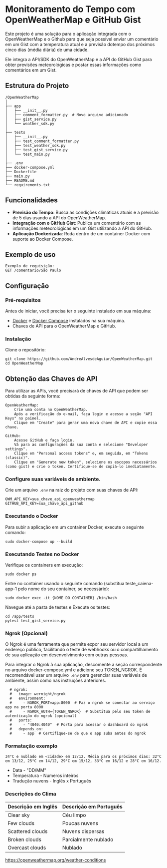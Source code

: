 # Monitoramento do Tempo com OpenWeatherMap e GitHub Gist

Este projeto é uma solução para o aplicação integrada com o OpenWeatherMap e o Github para que seja
possível enviar um comentário em um Gist com a temperatura atual e a previsão dotempo dos próximos cinco dias (média diária) de uma cidade. 

Ele integra a API/SDK do OpenWeatherMap e a API do GitHub Gist para obter previsões meteorológicas e postar essas informações como comentários em um Gist.

## Estrutura do Projeto

```
/OpenWeatherMap
│
├── app
│   ├── __init__.py
│   ├── comment_formatter.py  # Novo arquivo adicionado
│   ├── gist_service.py
│   └── weather_sdk.py
│
├── tests
│   ├── __init__.py
│   ├── test_comment_formatter.py
│   ├── test_weather_sdk.py
│   ├── test_gist_service.py
│   └── test_main.py
│
├── .env
├── docker-compose.yml
├── Dockerfile
├── main.py
├── README.md
└── requirements.txt

```

## Funcionalidades

- **Previsão do Tempo**: Busca as condições climáticas atuais e a previsão de 5 dias usando a API do OpenWeatherMap.
- **Integração com o GitHub Gist**: Publica um comentário com as informações meteorológicas em um Gist utilizando a API do GitHub.
- **Aplicação Dockerizada**: Roda dentro de um container Docker com suporte ao Docker Compose.

## Exemplo de uso

```
Exemplo de requisição:
GET /comentario/São Paulo
```

## Configuração

### Pré-requisitos
Antes de iniciar, você precisa ter o seguinte instalado em sua máquina:
- [Docker](https://www.docker.com/) e [Docker Compose](https://docs.docker.com/compose/) instalados na sua máquina.
- Chaves de API para o OpenWeatherMap e GitHub.

### Instalação
Clone o repositório:
```
git clone https://github.com/AndreAlvesdeAguiar/OpenWeatherMap.git
cd OpenWeatherMap
```

## Obtenção das Chaves de API

Para utilizar as APIs, você precisará de chaves de API que podem ser obtidas da seguinte forma:

    OpenWeatherMap:
        Crie uma conta no OpenWeatherMap.
        Após a verificação do e-mail, faça login e acesse a seção "API Keys" no painel.
        Clique em "Create" para gerar uma nova chave de API e copie essa chave.

    GitHub:
        Acesse GitHub e faça login.
        Vá para as configurações da sua conta e selecione "Developer settings".
        Clique em "Personal access tokens" e, em seguida, em "Tokens (classic)".
        Clique em "Generate new token", selecione os escopos necessários (como gist) e crie o token. Certifique-se de copiá-lo imediatamente.


### Configure suas variáveis de ambiente. 

Crie um arquivo ```.env``` na raiz do projeto com suas chaves de API:

```
OWM_API_KEY=sua_chave_api_openweathermap
GITHUB_API_KEY=sua_chave_api_github
```

### Executando o Docker
Para subir a aplicação em um container Docker, execute o seguinte comando:
```
sudo docker-compose up --build
```

### Executando Testes no Docker
Verifique os containers em execução:
```
sudo docker ps
```

Entre no container usando o seguinte comando (substitua teste_caiena-app-1 pelo nome do seu container, se necessário):
```
sudo docker exec -it {NOME DO CONTAINER} /bin/bash
```
Navegue até a pasta de testes e Execute os testes:
```
cd /app/tests
pytest test_gist_service.py
```

### Ngrok (Opcional)
O Ngrok é uma ferramenta que permite expor seu servidor local a um endereço público, facilitando o teste de webhooks ou o compartilhamento de sua aplicação em desenvolvimento com outras pessoas.

Para integrar o Ngrok à sua aplicação, descomente a seção correspondente no arquivo docker-compose.yml e adicione seu TOKEN_NGROK. É recomendável usar um arquivo ```.env``` para gerenciar suas variáveis de ambiente, assim como nas instruções anteriores.

```
  # ngrok:
  #   image: wernight/ngrok
  #   environment:
  #     - NGROK_PORT=app:8000  # Faz o ngrok se conectar ao serviço app na porta 8000
  #     - NGROK_AUTH={TOKEN_NGROK}  # Substitua pelo seu token de autenticação do ngrok (opcional)
  #   ports:
  #     - "4040:4040"  # Porta para acessar o dashboard do ngrok
  #   depends_on:
  #     - app  # Certifique-se de que o app suba antes do ngrok
```

### Formatação exemplo

```
34°C e nublado em <cidade> em 12/12. Média para os próximos dias: 32°C em 13/12, 25°C em 14/12, 29°C em 15/12, 33°C em 16/12 e 28°C em 16/12.
```
- Data - "DD/MM"
- Temperatura - Numeros inteiros
- Tradução nuvens - Inglês x Português 

### Descrições do Clima

| Descrição em Inglês       | Descrição em Português     |
|---------------------------|----------------------------|
| Clear sky                 | Céu limpo                  |
| Few clouds                | Poucas nuvens              |
| Scattered clouds          | Nuvens dispersas           |
| Broken clouds             | Parcialmente nublado       |
| Overcast clouds           | Nublado                    |

https://openweathermap.org/weather-conditions

